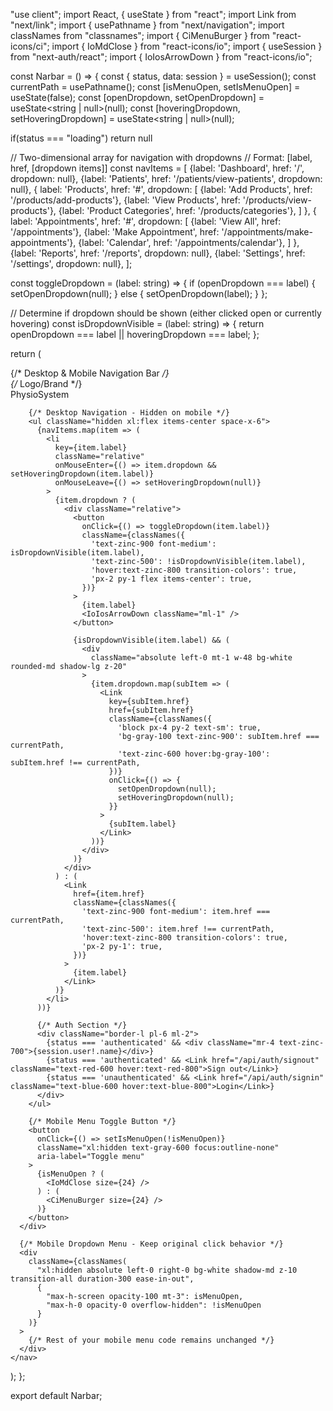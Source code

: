 "use client";
import React, { useState } from "react";
import Link from "next/link";
import { usePathname } from "next/navigation";
import classNames from "classnames";
import { CiMenuBurger } from "react-icons/ci";
import { IoMdClose } from "react-icons/io";
import { useSession } from "next-auth/react";
import { IoIosArrowDown } from "react-icons/io";

const Narbar = () => {
  const { status, data: session } = useSession();
  const currentPath = usePathname();
  const [isMenuOpen, setIsMenuOpen] = useState(false);
  const [openDropdown, setOpenDropdown] = useState<string | null>(null);
  const [hoveringDropdown, setHoveringDropdown] = useState<string | null>(null);

  if(status === "loading") return null

  // Two-dimensional array for navigation with dropdowns
  // Format: [label, href, [dropdown items]]
  const navItems = [
    {label: 'Dashboard', href: '/', dropdown: null},
    {label: 'Patients', href: '/patients/view-patients', dropdown: null},
    {
      label: 'Products', 
      href: '#', 
      dropdown: [
        {label: 'Add Products', href: '/products/add-products'},
        {label: 'View Products', href: '/products/view-products'},
        {label: 'Product Categories', href: '/products/categories'},
      ]
    },
    {
      label: 'Appointments', 
      href: '#', 
      dropdown: [
        {label: 'View All', href: '/appointments'},
        {label: 'Make Appointment', href: '/appointments/make-appointments'},
        {label: 'Calendar', href: '/appointments/calendar'},
      ]
    },
    {label: 'Reports', href: '/reports', dropdown: null},
    {label: 'Settings', href: '/settings', dropdown: null},
  ];

  const toggleDropdown = (label: string) => {
    if (openDropdown === label) {
      setOpenDropdown(null);
    } else {
      setOpenDropdown(label);
    }
  };
  
  // Determine if dropdown should be shown (either clicked open or currently hovering)
  const isDropdownVisible = (label: string) => {
    return openDropdown === label || hoveringDropdown === label;
  };
  
  return (
    <nav className="bg-white shadow-md w-full px-4 py-3 mb-6">
      {/* Desktop & Mobile Navigation Bar */}
      <div className="flex justify-between items-center">
        {/* Logo/Brand */}
        <div className="text-xl font-bold">PhysioSystem</div>
        
        {/* Desktop Navigation - Hidden on mobile */}
        <ul className="hidden xl:flex items-center space-x-6">
          {navItems.map(item => (
            <li 
              key={item.label} 
              className="relative"
              onMouseEnter={() => item.dropdown && setHoveringDropdown(item.label)}
              onMouseLeave={() => setHoveringDropdown(null)}
            >
              {item.dropdown ? (
                <div className="relative">
                  <button
                    onClick={() => toggleDropdown(item.label)}
                    className={classNames({
                      'text-zinc-900 font-medium': isDropdownVisible(item.label),
                      'text-zinc-500': !isDropdownVisible(item.label),
                      'hover:text-zinc-800 transition-colors': true,
                      'px-2 py-1 flex items-center': true,
                    })}
                  >
                    {item.label}
                    <IoIosArrowDown className="ml-1" />
                  </button>
                  
                  {isDropdownVisible(item.label) && (
                    <div 
                      className="absolute left-0 mt-1 w-48 bg-white rounded-md shadow-lg z-20"
                    >
                      {item.dropdown.map(subItem => (
                        <Link
                          key={subItem.href}
                          href={subItem.href}
                          className={classNames({
                            'block px-4 py-2 text-sm': true,
                            'bg-gray-100 text-zinc-900': subItem.href === currentPath,
                            'text-zinc-600 hover:bg-gray-100': subItem.href !== currentPath,
                          })}
                          onClick={() => {
                            setOpenDropdown(null);
                            setHoveringDropdown(null);
                          }}
                        >
                          {subItem.label}
                        </Link>
                      ))}
                    </div>
                  )}
                </div>
              ) : (
                <Link 
                  href={item.href} 
                  className={classNames({
                    'text-zinc-900 font-medium': item.href === currentPath,
                    'text-zinc-500': item.href !== currentPath,
                    'hover:text-zinc-800 transition-colors': true,
                    'px-2 py-1': true,
                  })}
                >
                  {item.label}
                </Link>
              )}
            </li>
          ))}
          
          {/* Auth Section */}
          <div className="border-l pl-6 ml-2">
            {status === 'authenticated' && <div className="mr-4 text-zinc-700">{session.user!.name}</div>}
            {status === 'authenticated' && <Link href="/api/auth/signout" className="text-red-600 hover:text-red-800">Sign out</Link>}
            {status === 'unauthenticated' && <Link href="/api/auth/signin" className="text-blue-600 hover:text-blue-800">Login</Link>}
          </div>
        </ul>
        
        {/* Mobile Menu Toggle Button */}
        <button 
          onClick={() => setIsMenuOpen(!isMenuOpen)}
          className="xl:hidden text-gray-600 focus:outline-none"
          aria-label="Toggle menu"
        >
          {isMenuOpen ? (
            <IoMdClose size={24} />
          ) : (
            <CiMenuBurger size={24} />
          )}
        </button>
      </div>
      
      {/* Mobile Dropdown Menu - Keep original click behavior */}
      <div 
        className={classNames(
          "xl:hidden absolute left-0 right-0 bg-white shadow-md z-10 transition-all duration-300 ease-in-out",
          {
            "max-h-screen opacity-100 mt-3": isMenuOpen,
            "max-h-0 opacity-0 overflow-hidden": !isMenuOpen
          }
        )}
      >
        {/* Rest of your mobile menu code remains unchanged */}
      </div>
    </nav>
  );
};

export default Narbar;
